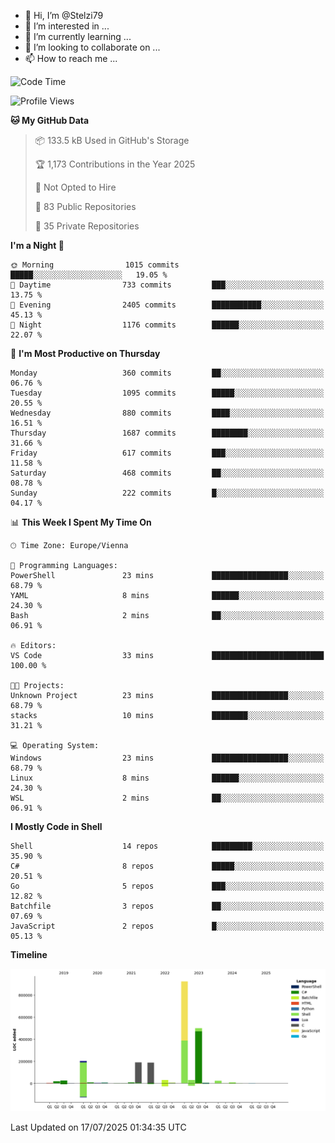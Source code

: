 - 👋 Hi, I’m @Stelzi79
- 👀 I’m interested in ...
- 🌱 I’m currently learning ...
- 💞️ I’m looking to collaborate on ...
- 📫 How to reach me ...

<!--START_SECTION:waka-->
![Code Time](http://img.shields.io/badge/Code%20Time-1%2C141%20hrs%2027%20mins-blue)

![Profile Views](http://img.shields.io/badge/Profile%20Views-0-blue)

**🐱 My GitHub Data** 

> 📦 133.5 kB Used in GitHub's Storage 
 > 
> 🏆 1,173 Contributions in the Year 2025
 > 
> 🚫 Not Opted to Hire
 > 
> 📜 83 Public Repositories 
 > 
> 🔑 35 Private Repositories 
 > 
**I'm a Night 🦉** 

```text
🌞 Morning                1015 commits        █████░░░░░░░░░░░░░░░░░░░░   19.05 % 
🌆 Daytime                733 commits         ███░░░░░░░░░░░░░░░░░░░░░░   13.75 % 
🌃 Evening                2405 commits        ███████████░░░░░░░░░░░░░░   45.13 % 
🌙 Night                  1176 commits        ██████░░░░░░░░░░░░░░░░░░░   22.07 % 
```
📅 **I'm Most Productive on Thursday** 

```text
Monday                   360 commits         ██░░░░░░░░░░░░░░░░░░░░░░░   06.76 % 
Tuesday                  1095 commits        █████░░░░░░░░░░░░░░░░░░░░   20.55 % 
Wednesday                880 commits         ████░░░░░░░░░░░░░░░░░░░░░   16.51 % 
Thursday                 1687 commits        ████████░░░░░░░░░░░░░░░░░   31.66 % 
Friday                   617 commits         ███░░░░░░░░░░░░░░░░░░░░░░   11.58 % 
Saturday                 468 commits         ██░░░░░░░░░░░░░░░░░░░░░░░   08.78 % 
Sunday                   222 commits         █░░░░░░░░░░░░░░░░░░░░░░░░   04.17 % 
```


📊 **This Week I Spent My Time On** 

```text
🕑︎ Time Zone: Europe/Vienna

💬 Programming Languages: 
PowerShell               23 mins             █████████████████░░░░░░░░   68.79 % 
YAML                     8 mins              ██████░░░░░░░░░░░░░░░░░░░   24.30 % 
Bash                     2 mins              ██░░░░░░░░░░░░░░░░░░░░░░░   06.91 % 

🔥 Editors: 
VS Code                  33 mins             █████████████████████████   100.00 % 

🐱‍💻 Projects: 
Unknown Project          23 mins             █████████████████░░░░░░░░   68.79 % 
stacks                   10 mins             ████████░░░░░░░░░░░░░░░░░   31.21 % 

💻 Operating System: 
Windows                  23 mins             █████████████████░░░░░░░░   68.79 % 
Linux                    8 mins              ██████░░░░░░░░░░░░░░░░░░░   24.30 % 
WSL                      2 mins              ██░░░░░░░░░░░░░░░░░░░░░░░   06.91 % 
```

**I Mostly Code in Shell** 

```text
Shell                    14 repos            █████████░░░░░░░░░░░░░░░░   35.90 % 
C#                       8 repos             █████░░░░░░░░░░░░░░░░░░░░   20.51 % 
Go                       5 repos             ███░░░░░░░░░░░░░░░░░░░░░░   12.82 % 
Batchfile                3 repos             ██░░░░░░░░░░░░░░░░░░░░░░░   07.69 % 
JavaScript               2 repos             █░░░░░░░░░░░░░░░░░░░░░░░░   05.13 % 
```



**Timeline**

![Lines of Code chart](https://raw.githubusercontent.com/Stelzi79/Stelzi79/main/assets/bar_graph.png)


 Last Updated on 17/07/2025 01:34:35 UTC
<!--END_SECTION:waka-->

<!---
Stelzi79/Stelzi79 is a ✨ special ✨ repository because its `README.md` (this file) appears on your GitHub profile.
You can click the Preview link to take a look at your changes.
--->
